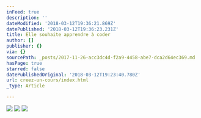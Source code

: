 ```yaml
---
inFeed: true
description: ''
dateModified: '2018-03-12T19:36:21.869Z'
datePublished: '2018-03-12T19:36:23.231Z'
title: Elle souhaite apprendre à coder
author: []
publisher: {}
via: {}
sourcePath: _posts/2017-11-26-acc3dc4d-f2a9-4458-abe7-dca2d64ec369.md
hasPage: true
starred: false
datePublishedOriginal: '2018-03-12T19:23:40.780Z'
url: creez-un-cours/index.html
_type: Article

---
```

![](https://the-grid-user-content.s3-us-west-2.amazonaws.com/93cb76ef-c003-4f3a-a559-7166ebbbb92f.jpg)
![](https://s3-us-west-2.amazonaws.com/the-grid-img/p/0f8e6cb4d2df951951faf454d95ebd6125b0a460.jpg)
![](https://the-grid-user-content.s3-us-west-2.amazonaws.com/1506d2c6-b804-4ca8-8919-c51246ccb648.jpg)